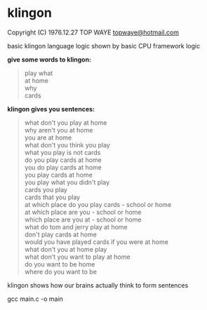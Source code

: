 # klingon
Copyright (C) 1976.12.27 TOP WAYE topwaye@hotmail.com

basic klingon language logic shown by basic CPU framework logic

**give some words to klingon:**

>play what  
at home  
why  
cards  

**klingon gives you sentences:**

>what don't you play at home  
why aren't you at home  
you are at home  
what don't you think you play  
what you play is not cards  
do you play cards at home  
you do play cards at home  
you play cards at home  
you play what you didn't play  
cards you play  
cards that you play  
at which place do you play cards - school or home  
at which place are you - school or home  
which place are you at - school or home  
what do tom and jerry play at home  
don't play cards at home  
would you have played cards if you were at home  
what don't you at home play  
what don't you want to play at home  
do you want to be home  
where do you want to be  

klingon shows how our brains actually think to form sentences

gcc main.c -o main
